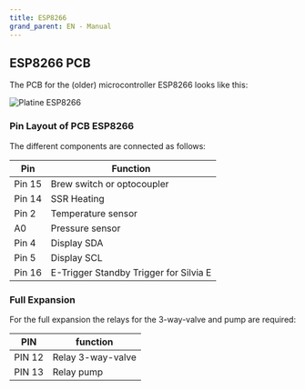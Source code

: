 ```yaml
---
title: ESP8266
grand_parent: EN - Manual
---
```


## ESP8266 PCB

The PCB for the (older) microcontroller ESP8266 looks like this:

![Platine ESP8266](/img/pcb/esp8266/pcb_esp8266_rev1_1.png)

### Pin Layout of PCB ESP8266

The different components are connected as follows:

| Pin    | Function                               |
| ------ | -------------------------------------- |
| Pin 15 | Brew switch or optocoupler             |
| Pin 14 | SSR Heating                            |
| Pin 2  | Temperature sensor                     |
| A0     | Pressure sensor                        |
| Pin 4  | Display SDA                            |
| Pin 5  | Display SCL                            |
| Pin 16 | E-Trigger Standby Trigger for Silvia E |

### Full Expansion

For the full expansion the relays for the 3-way-valve and pump are required:

| PIN    | function          |
| ------ | ----------------- |
| PIN 12 | Relay 3-way-valve |
| PIN 13 | Relay pump        |

